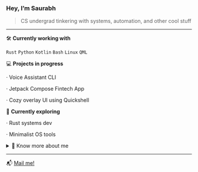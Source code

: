 ### Hey, I’m Saurabh 

> CS undergrad tinkering with systems, automation, and other cool stuff

---

🛠️ **Currently working with**  

`Rust`  `Python`  `Kotlin`  `Bash`  `Linux`  `QML`

💻 **Projects in progress**

· Voice Assistant CLI  

· Jetpack Compose Fintech App  

· Cozy overlay UI using Quickshell

🌱 **Currently exploring**

· Rust systems dev  

· Minimalist OS tools

<details>
  <summary>🐧 Know more about me</summary>

- I use arch linux btw

- Did I tell you I use arch?

</details>

---

📬 [Mail me!](mailto:meledo@duck.com)
